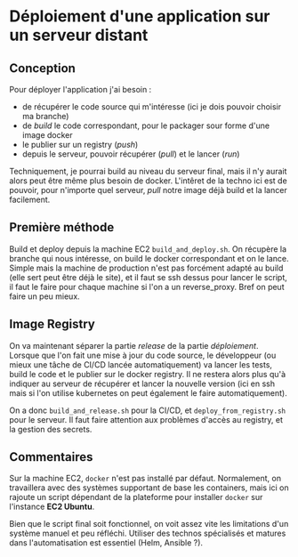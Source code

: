 # Déploiement d'une application sur un serveur distant

## Conception

Pour déployer l'application j'ai besoin :
- de récupérer le code source qui m'intéresse (ici je dois pouvoir choisir ma branche)
- de *build* le code correspondant, pour le packager sour forme d'une image docker
- le publier sur un registry (*push*)
- depuis le serveur, pouvoir récupérer (*pull*) et le lancer (*run*)

Techniquement, je pourrai build au niveau du serveur final, mais il n'y aurait alors peut être même plus besoin de docker. L'intêret de la techno ici est de pouvoir, pour n'importe quel serveur, *pull* notre image déjà build et la lancer facilement.

## Première méthode

Build et deploy depuis la machine EC2 `build_and_deploy.sh`.
On récupère la branche qui nous intéresse, on build le docker correspondant et on le lance. Simple mais la machine de production n'est pas forcément adapté au build (elle sert peut être déjà le site), et il faut se ssh dessus pour lancer le script, il faut le faire pour chaque machine si l'on a un reverse_proxy. Bref on peut faire un peu mieux.

## Image Registry

On va maintenant séparer la partie *release* de la partie *déploiement*. Lorsque que l'on fait une mise à jour du code source, le développeur (ou mieux une tâche de CI/CD lancée automatiquement) va lancer les tests, build le code et le publier sur le docker registry. Il ne restera alors plus qu'à indiquer au serveur de récupérer et lancer la nouvelle version (ici en ssh mais si l'on utilise kubernetes on peut également le faire automatiquement).

On a donc `build_and_release.sh` pour la CI/CD, et `deploy_from_registry.sh` pour le serveur. Il faut faire attention aux problèmes d'accès au registry, et la gestion des secrets.

## Commentaires

Sur la machine EC2, `docker` n'est pas installé par défaut. Normalement, on travaillera avec des systèmes supportant de base les containers, mais ici on rajoute un script dépendant de la plateforme pour installer `docker` sur l'instance **EC2 Ubuntu**.

Bien que le script final soit fonctionnel, on voit assez vite les limitations d'un système manuel et peu réfléchi. Utiliser des technos spécialisés et matures dans l'automatisation est essentiel (Helm, Ansible ?).